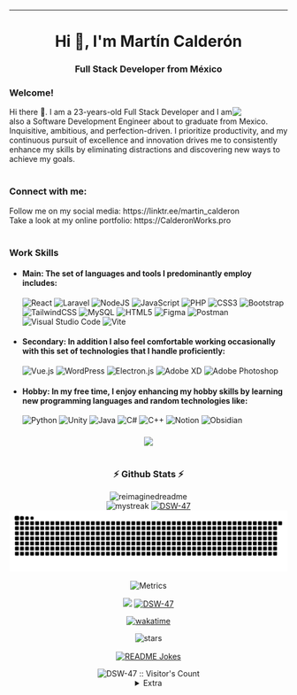 <hr/>
<h1 align="center">Hi 👋, I'm Martín Calderón</h1>
<h3 align="center">Full Stack Developer from México</h3>

### Welcome!
<div>
  <a href="https://github.com/DSW-47" title="Go to Source">
  <img align=right width=100 src="https://i.pinimg.com/originals/d0/19/72/d019725ef4da31a294694f31a3702297.gif" />
   </a>
</div>
Hi there 👋. I am a 23-years-old Full Stack Developer and I am also a Software Development Engineer about to graduate from Mexico. Inquisitive, ambitious, and perfection-driven. I prioritize productivity, and my continuous pursuit of excellence and innovation drives me to consistently enhance my skills by eliminating distractions and discovering new ways to achieve my goals.
<br/>
<br/>
<h3 align="left">Connect with me:</h3>
Follow me on my social media: https://linktr.ee/martin_calderon
<br/>
Take a look at my online portfolio: https://CalderonWorks.pro
<br/>
<br/>

### Work Skills
- #### Main: The set of languages and tools I predominantly employ includes:
  ![React](https://img.shields.io/badge/react-%2320232a.svg?style=for-the-badge&logo=react&logoColor=%2361DAFB)
  ![Laravel](https://img.shields.io/badge/laravel-%23FF2D20.svg?style=for-the-badge&logo=laravel&logoColor=white)
  ![NodeJS](https://img.shields.io/badge/node.js-6DA55F?style=for-the-badge&logo=node.js&logoColor=white)
  ![JavaScript](https://img.shields.io/badge/javascript-%23323330.svg?style=for-the-badge&logo=javascript&logoColor=%23F7DF1E)
  ![PHP](https://img.shields.io/badge/php-%23777BB4.svg?style=for-the-badge&logo=php&logoColor=white)
  ![CSS3](https://img.shields.io/badge/css3-%231572B6.svg?style=for-the-badge&logo=css3&logoColor=white)
  ![Bootstrap](https://img.shields.io/badge/bootstrap-%238511FA.svg?style=for-the-badge&logo=bootstrap&logoColor=white)
  ![TailwindCSS](https://img.shields.io/badge/tailwindcss-%2338B2AC.svg?style=for-the-badge&logo=tailwind-css&logoColor=white)
  ![MySQL](https://img.shields.io/badge/mysql-%2300f.svg?style=for-the-badge&logo=mysql&logoColor=white)
  ![HTML5](https://img.shields.io/badge/html5-%23E34F26.svg?style=for-the-badge&logo=html5&logoColor=white)
  ![Figma](https://img.shields.io/badge/figma-%23F24E1E.svg?style=for-the-badge&logo=figma&logoColor=white)
  ![Postman](https://img.shields.io/badge/Postman-FF6C37?style=for-the-badge&logo=postman&logoColor=white)
  ![Visual Studio Code](https://img.shields.io/badge/Visual%20Studio%20Code-0078d7.svg?style=for-the-badge&logo=visual-studio-code&logoColor=white)
  ![Vite](https://img.shields.io/badge/vite-%23646CFF.svg?style=for-the-badge&logo=vite&logoColor=white)

- #### Secondary: In addition I also feel comfortable working occasionally with this set of technologies that I handle proficiently:
  ![Vue.js](https://img.shields.io/badge/vuejs-%2335495e.svg?style=for-the-badge&logo=vuedotjs&logoColor=%234FC08D)
  ![WordPress](https://img.shields.io/badge/WordPress-%23117AC9.svg?style=for-the-badge&logo=WordPress&logoColor=white)
  ![Electron.js](https://img.shields.io/badge/Electron-191970?style=for-the-badge&logo=Electron&logoColor=white)
  ![Adobe XD](https://img.shields.io/badge/Adobe%20XD-470137?style=for-the-badge&logo=Adobe%20XD&logoColor=#FF61F6)
  ![Adobe Photoshop](https://img.shields.io/badge/adobe%20photoshop-%2331A8FF.svg?style=for-the-badge&logo=adobe%20photoshop&logoColor=white)

- #### Hobby: In my free time, I enjoy enhancing my hobby skills by learning new programming languages and random technologies like:
  ![Python](https://img.shields.io/badge/python-3670A0?style=for-the-badge&logo=python&logoColor=ffdd54)
  ![Unity](https://img.shields.io/badge/unity-%23000000.svg?style=for-the-badge&logo=unity&logoColor=white)
  ![Java](https://img.shields.io/badge/java-%23ED8B00.svg?style=for-the-badge&logo=openjdk&logoColor=white)
  ![C#](https://img.shields.io/badge/c%23-%23239120.svg?style=for-the-badge&logo=c-sharp&logoColor=white)
  ![C++](https://img.shields.io/badge/c++-%2300599C.svg?style=for-the-badge&logo=c%2B%2B&logoColor=white)
  ![Notion](https://img.shields.io/badge/Notion-%23000000.svg?style=for-the-badge&logo=notion&logoColor=white)
  ![Obsidian](https://img.shields.io/badge/Obsidian-%23483699.svg?style=for-the-badge&logo=obsidian&logoColor=white)
####

<div align=center>
   <a target="_blank" rel="noreferrer" href="https://github.com/DSW-47"   title="Go to Source">
      <img align="center" width=800 src="https://github.com/DSW-47/DSW-47/assets/71650407/fb8786db-86cd-4477-b566-4eff8a47f68a" />
    </a>
</div>
<br/>

<div align=center>
  
  ### ⚡ Github Stats ⚡

<img src="https://myreadme.vercel.app/api/embed/DSW-47?panels=userstatistics,toprepositories,toplanguages,commitgraph" alt="reimaginedreadme" />
  
  <!-- mi perfil stats de racha-->
 <div align=center>
  
   <img height=140 src="https://github-readme-streak-stats.herokuapp.com/?user=DSW-47&theme=tokyonight&show_icons=true&hide_border=true&pretty=true" alt="mystreak"/>
 

  
 <!-- Mini  Lenguajes programación-->

  <a target="_blank" align=center rel="noreferrer" href="https://github-readme-stats.vercel.app/api/top-langs/?username=DSW-47&show_icons=true&theme=tokyonight&hide_border=true&pretty=true&layout=compact"   title="Go to Source">
    <img  height=140 src="https://github-readme-stats.vercel.app/api/top-langs/?username=DSW-47&show_icons=true&theme=tokyonight&hide_border=true&pretty=true&layout=compact" alt="DSW-47" />
  </a>
  </div>

</div>







<div align=center>
<picture>
  <source media="(prefers-color-scheme: dark)" srcset="./snk.svg" />
  <img alt="github-snake" src="./snk.svg" />
</picture>

![Metrics](https://metrics.lecoq.io/DSW-47?template=classic&base.header=0&gists=1&lines=1&config.timezone=America%2FToronto)
  
  <img src="https://github-profile-trophy.vercel.app/?username=DSW-47&theme=juicyfresh&no-bg=true" />  

<!-- wakatime -->
  <!-- 30 dias-->

  <a target="_blank" rel="noreferrer" href="https://wakatime.com/share/@dsw47/d472e67b-0d70-4ec6-bbb1-e9712bab20f2.svg" title="View full size">
    <img  width=800 src="https://wakatime.com/share/@dsw47/d472e67b-0d70-4ec6-bbb1-e9712bab20f2.svg" alt="DSW-47" />
  </a>

  [![wakatime](https://wakatime.com/badge/user/25b1393c-7659-477a-b6de-4da0492e782b.svg)](https://wakatime.com/@25b1393c-7659-477a-b6de-4da0492e782b)

  <img src="https://img.shields.io/github/stars/DSW-47?label=Stars" alt="stars">

  <a href="https://readme-jokes.vercel.app"><img align="center" src="https://readme-jokes.vercel.app/api" alt="README Jokes"></a>

  <img src="https://profile-counter.glitch.me/{DSW-47}/count.svg" alt="DSW-47 :: Visitor's Count" />


  
</div>

<details align=center>
<summary>Extra</summary>

[id1]: ## "tooltip"
This is a [tooltip][id1] example.

</details>

